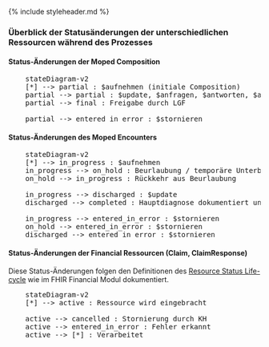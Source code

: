{% include styleheader.md %}

### Überblick der Statusänderungen der unterschiedlichen Ressourcen während des Prozesses

#### Status-Änderungen der Moped Composition
<pre class="mermaid">
    stateDiagram-v2
    [*] --> partial : $aufnehmen (initiale Composition)
    partial --> partial : $update, $anfragen, $antworten, $abrechnen, $entscheiden, etc.
    partial --> final : Freigabe durch LGF
    
    partial --> entered_in_error : $stornieren
</pre>

#### Status-Änderungen des Moped Encounters
<pre class="mermaid">
    stateDiagram-v2
    [*] --> in_progress : $aufnehmen
    in_progress --> on_hold : Beurlaubung / temporäre Unterbrechung
    on_hold --> in_progress : Rückkehr aus Beurlaubung

    in_progress --> discharged : $update 
    discharged --> completed : Hauptdiagnose dokumentiert und $entlassen

    in_progress --> entered_in_error : $stornieren
    on_hold --> entered_in_error : $stornieren
    discharged --> entered_in_error : $stornieren
</pre>

#### Status-Änderungen der Financial Ressourcen (Claim, ClaimResponse)
Diese Status-Änderungen folgen den Definitionen des <a href="https://build.fhir.org/financial-module.html#resource-status"> Resource Status Life-cycle</a> wie im FHIR Financial Modul dokumentiert. 

<pre class="mermaid">
    stateDiagram-v2
    [*] --> active : Ressource wird eingebracht

    active --> cancelled : Stornierung durch KH
    active --> entered_in_error : Fehler erkannt
    active --> [*] : Verarbeitet
</pre>
